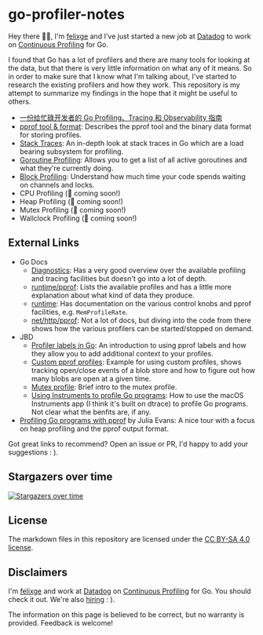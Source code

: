 # go-profiler-notes

Hey there 👋🏻, I'm [felixge](https://github.com/felixge) and I've just started a new job at [Datadog](https://www.datadoghq.com/) to work on [Continuous Profiling](https://www.datadoghq.com/product/code-profiling/) for Go.

I found that Go has a lot of profilers and there are many tools for looking at the data, but that there is very little information on what any of it means. So in order to make sure that I know what I'm talking about, I've started to research the existing profilers and how they work. This repository is my attempt to summarize my findings in the hope that it might be useful to others.

- [一份给忙碌开发者的 Go Profiling、Tracing 和 Observability 指南](./guide/README.md)
- [pprof tool & format](./pprof.md): Describes the pprof tool and the binary data format for storing profiles.
- [Stack Traces](./stack-traces.md): An in-depth look at stack traces in Go which are a load bearing subsystem for profiling.
- [Goroutine Profiling](./goroutine.md): Allows you to get a list of all active goroutines and what they're currently doing.
- [Block Profiling](./block.md): Understand how much time your code spends waiting on channels and locks.
- CPU Profiling (🚧 coming soon!)
- Heap Profiling (🚧 coming soon!)
- Mutex Profiling (🚧 coming soon!)
- Wallclock Profiling  (🚧 coming soon!)

## External Links

- Go Docs
  - [Diagnostics](https://golang.org/doc/diagnostics.html): Has a very good overview over the available profiling and tracing facilities but doesn't go into a lot of depth.
  - [runtime/pprof](https://golang.org/pkg/runtime/pprof/#Profile): Lists the available profiles and has a little more explanation about what kind of data they produce.
  - [runtime](https://golang.org/pkg/runtime/): Has documentation on the various control knobs and pprof facilities, e.g. `MemProfileRate`.
  - [net/http/pprof](https://golang.org/src/net/http/pprof/pprof.go): Not a lot of docs, but diving into the code from there shows how the various profilers can be started/stopped on demand.
- JBD
  - [Profiler labels in Go](https://rakyll.org/profiler-labels/): An introduction to using pprof labels and how they allow you to add additional context to your profiles.
  - [Custom pprof profiles](https://rakyll.org/custom-profiles/): Example for using custom profiles, shows tracking open/close events of a blob store and how to figure out how many blobs are open at a given time.
  - [Mutex profile](https://rakyll.org/mutexprofile/): Brief intro to the mutex profile.
  - [Using Instruments to profile Go programs](https://rakyll.org/instruments/): How to use the macOS Instruments app (I think it's built on dtrace) to profile Go programs. Not clear what the benfits are, if any.
- [Profiling Go programs with pprof](https://jvns.ca/blog/2017/09/24/profiling-go-with-pprof/) by Julia Evans: A nice tour with a focus on heap profiling and the pprof output format. 

Got great links to recommend? Open an issue or PR, I'd happy to add your suggestions : ).

## Stargazers over time

[![Stargazers over time](https://starchart.cc/DataDog/go-profiler-notes.svg)](https://starchart.cc/DataDog/go-profiler-notes)

## License

The markdown files in this repository are licensed under the [CC BY-SA 4.0 license](https://creativecommons.org/licenses/by-sa/4.0/).

## Disclaimers

I'm [felixge](https://github.com/felixge) and work at [Datadog](https://www.datadoghq.com/) on [Continuous Profiling](https://www.datadoghq.com/product/code-profiling/) for Go. You should check it out. We're also [hiring](https://www.datadoghq.com/jobs-engineering/#all&all_locations) : ).

The information on this page is believed to be correct, but no warranty is provided. Feedback is welcome!
